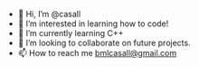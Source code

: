 - 👋 Hi, I’m @casall
- 👀 I’m interested in learning how to code!
- 🌱 I’m currently learning C++
- 💞️ I’m looking to collaborate on future projects.
- 📫 How to reach me bmlcasall@gmail.com
